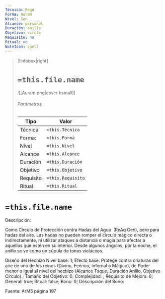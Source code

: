 ```yaml
---
Técnica: Rego
Forma: Auram
Nivel: Gen
Alcance: personal 
Duración: anillo  
Objetivo: circle
Requisito: no
Ritual: no
NoteIcon: spell
---
```


> [!infobox|right]
> # `=this.file.name`
> ![[Auram.png|cover hsmall]]
> ###### Parámetros
> Tipo |  Valor |
> ---|---|
> Técnica  | `=this.Técnica`  |
> Forma: | `=this.Forma`  |
> Nivel | `=this.Nivel`  |
> Alcance | `=this.Alcance` |
> Duración | `=this.Duración` |
> Objetivo | `=this.Objetivo` |
> Requisito | `=this.Requisito` |
> Ritual | `=this.Ritual` |

# `=this.file.name`
Descripción: <p>Como Círculo de Protección contra Hadas del Agua  (ReAq Gen), pero para hadas del aire. Las hadas no pueden romper el círculo mágico directa o indirectamente, ni utilizar ataques a distancia o magia para afectar a aquellos que estén en su interior. Desde algunos ángulos, por la noche, el anillo se ve como un cúpula de tonos violáceos.</p>

Diseño del Hechizo
Nivel base: 1; Efecto base: Protege contra criaturas del aire de uno de los reinos (Divino, Feérico, Infernal o Mágico), de Poder menor o igual al nivel del hechizo (Alcance Toque, Duración Anillo, Objetivo Círculo).;  Tamaño del Objetivo: 0; Complejidad: ; Requisito de Mejora: 0; General: true; Ritual: false; Bono: 0; Descripción del Bono: 

Fuente: ArM5 página 197